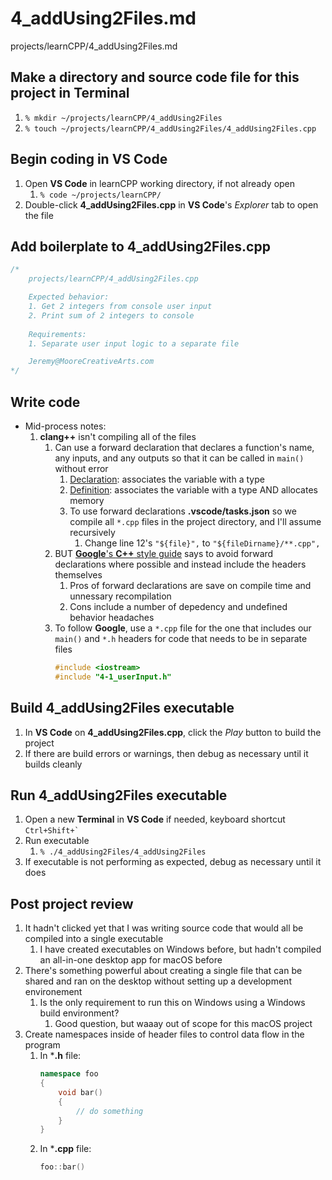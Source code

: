 # 4_addUsing2Files.md

projects/learnCPP/4_addUsing2Files.md

## Make a directory and source code file for this project in **Terminal**
1. `% mkdir ~/projects/learnCPP/4_addUsing2Files`
2. `% touch ~/projects/learnCPP/4_addUsing2Files/4_addUsing2Files.cpp`

## Begin coding in **VS Code**
1. Open **VS Code** in learnCPP working directory, if not already open
    1. `% code ~/projects/learnCPP/`
2. Double-click **4_addUsing2Files.cpp** in **VS Code**'s *Explorer* tab to open the file

## Add boilerplate to **4_addUsing2Files.cpp**
```c++
/* 
    projects/learnCPP/4_addUsing2Files.cpp

    Expected behavior:
    1. Get 2 integers from console user input
    2. Print sum of 2 integers to console
    
    Requirements:
    1. Separate user input logic to a separate file

    Jeremy@MooreCreativeArts.com
*/
```

## Write code
- Mid-process notes:
    1. **clang++** isn't compiling all of the files
        1. Can use a forward declaration that declares a function's name, any inputs, and any outputs so that it can be called in `main()` without error
            1. <u>Declaration</u>: associates the variable with a type
            2. <u>Definition</u>: associates the variable with a type AND allocates memory
            3. To use forward declarations **.vscode/tasks.json** so we compile all `*.cpp` files in the project directory, and I'll assume recursively
                1. Change line 12's `"${file}",` to `"${fileDirname}/**.cpp",`
        2. BUT [**Google**'s **C++** style guide](https://google.github.io/styleguide/cppguide.html#Forward_Declarations) says to avoid forward declarations where possible and instead include the headers themselves
            1. Pros of forward declarations are save on compile time and unnessary recompilation
            2. Cons include a number of depedency and undefined behavior headaches
        3. To follow **Google**, use a `*.cpp` file for the one that includes our `main()` and `*.h` headers for code that needs to be in separate files
            ```c++
            #include <iostream>
            #include "4-1_userInput.h"
            ```
    

## Build **4_addUsing2Files** executable
1. In **VS Code** on **4_addUsing2Files.cpp**, click the *Play* button to build the project
2. If there are build errors or warnings, then debug as necessary until it builds cleanly

## Run **4_addUsing2Files** executable
1. Open a new **Terminal** in **VS Code** if needed, keyboard shortcut ``Ctrl+Shift+` ``
2. Run executable
    1. `% ./4_addUsing2Files/4_addUsing2Files`
3. If executable is not performing as expected, debug as necessary until it does

## Post project review
1. It hadn't clicked yet that I was writing source code that would all be compiled into a single executable
    1. I have created executables on Windows before, but hadn't compiled an all-in-one desktop app for macOS before
2. There's something powerful about creating a single file that can be shared and ran on the desktop without setting up a development environement
    1. Is the only requirement to run this on Windows using a Windows build environment?
        1. Good question, but waaay out of scope for this macOS project
3. Create namespaces inside of header files to control data flow in the program
    1. In ***.h** file:
        ```c++
        namespace foo
        {
            void bar()
            {
                // do something
            }
        }
        ```
    2. In ***.cpp** file:
        ```c++
        foo::bar()
        ```